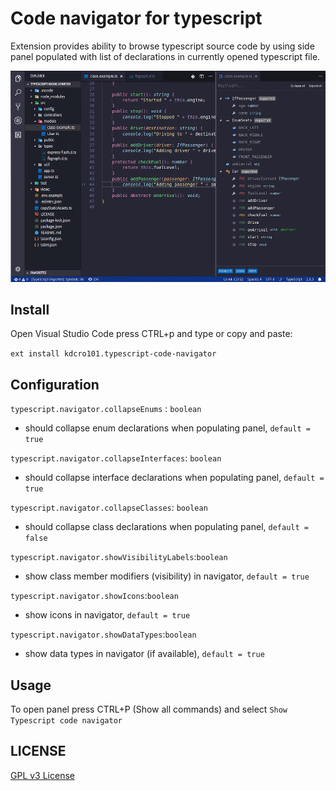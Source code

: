 # Code navigator for typescript

Extension provides ability to browse typescript source code by using side panel populated with list of declarations in currently opened typescript file.

![](https://raw.githubusercontent.com/kdcro101/vscode-typescript-code-navigator/master/preview/preview.gif)

## Install

Open Visual Studio Code press CTRL+p and type or copy and paste:

`ext install kdcro101.typescript-code-navigator`


## Configuration
`typescript.navigator.collapseEnums` : `boolean`
 - should collapse enum declarations when populating panel, `default = true`

`typescript.navigator.collapseInterfaces`: `boolean`
- should collapse interface declarations when populating panel, `default = true`

`typescript.navigator.collapseClasses`: `boolean`
- should collapse class declarations when populating panel, `default = false`

`typescript.navigator.showVisibilityLabels`:`boolean`
- show class member modifiers (visibility) in navigator, `default = true` 

`typescript.navigator.showIcons`:`boolean`
- show icons in navigator, `default = true` 

`typescript.navigator.showDataTypes`:`boolean`
- show data types in navigator (if available), `default = true` 
                                           

## Usage

To open panel press CTRL+P (Show all commands) and select `Show Typescript code navigator`


## LICENSE

[GPL v3 License](https://raw.githubusercontent.com/kdcro101/vscode-typescript-code-navigator/master/LICENSE)
